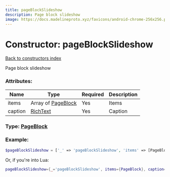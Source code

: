 ```yaml
---
title: pageBlockSlideshow
description: Page block slideshow
image: https://docs.madelineproto.xyz/favicons/android-chrome-256x256.png
---
```

# Constructor: pageBlockSlideshow  
[Back to constructors index](index.md)



Page block slideshow

### Attributes:

| Name     |    Type       | Required | Description |
|----------|---------------|----------|-------------|
|items|Array of [PageBlock](../types/PageBlock.md) | Yes|Items|
|caption|[RichText](../types/RichText.md) | Yes|Caption|



### Type: [PageBlock](../types/PageBlock.md)


### Example:

```php
$pageBlockSlideshow = ['_' => 'pageBlockSlideshow', 'items' => [PageBlock, PageBlock], 'caption' => RichText];
```  


Or, if you're into Lua:

```lua
pageBlockSlideshow={_='pageBlockSlideshow', items={PageBlock}, caption=RichText}

```


